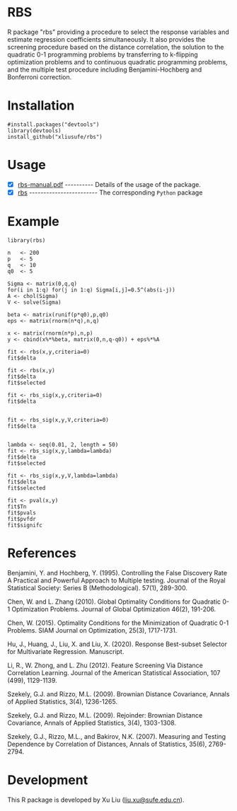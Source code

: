 # RBS
R package "rbs" providing a procedure to select the response variables and estimate regression coefficients simultaneously. It also provides the screening procedure based on the distance correlation, the solution to the quadratic 0-1 programming problems by transferring to k-flipping optimization problems and to continuous quadratic programming problems, and the multiple test procedure including Benjamini-Hochberg and Bonferroni correction.

# Installation

    #install.packages("devtools")
    library(devtools)
    install_github("xliusufe/rbs")

# Usage

   - [x] [rbs-manual.pdf](https://github.com/xliusufe/rbs/blob/master/inst/rbs-manual.pdf) ---------- Details of the usage of the package.
   - [x] [rbs](https://github.com/xliusufe/RBSSpy) ------------------------ The corresponding `Python` package

# Example
    library(rbs)

    n   <- 200
    p   <- 5
    q   <- 10
    q0  <- 5

    Sigma <- matrix(0,q,q)
    for(i in 1:q) for(j in 1:q) Sigma[i,j]=0.5^(abs(i-j))
    A <- chol(Sigma)
    V <- solve(Sigma)

    beta <- matrix(runif(p*q0),p,q0)
    eps <- matrix(rnorm(n*q),n,q)

    x <- matrix(rnorm(n*p),n,p)
    y <- cbind(x%*%beta, matrix(0,n,q-q0)) + eps%*%A

    fit <- rbs(x,y,criteria=0)
    fit$delta

    fit <- rbs(x,y)
    fit$delta
    fit$selected

    fit <- rbs_sig(x,y,criteria=0)
    fit$delta


    fit <- rbs_sig(x,y,V,criteria=0)
    fit$delta


    lambda <- seq(0.01, 2, length = 50)
    fit <- rbs_sig(x,y,lambda=lambda)
    fit$delta
    fit$selected

    fit <- rbs_sig(x,y,V,lambda=lambda)
    fit$delta
    fit$selected

    fit <- pval(x,y)
    fit$Tn
    fit$pvals
    fit$pvfdr
    fit$signifc
    
# References

Benjamini, Y. and Hochberg,  Y. (1995). Controlling the False Discovery Rate A Practical and Powerful Approach to Multiple testing. Journal of the Royal Statistical Society: Series B (Methodological). 57(1), 289-300.

Chen, W. and L. Zhang (2010). Global Optimality Conditions for Quadratic 0-1 Optimization Problems. Journal of Global Optimization 46(2), 191-206.

Chen, W. (2015). Optimality Conditions for the Minimization of Quadratic 0-1 Problems. SIAM Journal on Optimization, 25(3), 1717-1731.

Hu, J., Huang, J., Liu, X. and Liu, X. (2020). Response Best-subset Selector for Multivariate Regression. Manuscript.

Li, R., W. Zhong, and L. Zhu (2012). Feature Screening Via Distance Correlation Learning. Journal of the American Statistical Association, 107 (499), 1129-1139.

Szekely, G.J. and Rizzo, M.L. (2009). Brownian Distance Covariance, Annals of Applied Statistics, 3(4), 1236-1265.

Szekely, G.J. and Rizzo, M.L. (2009). Rejoinder: Brownian Distance Covariance, Annals of Applied
Statistics, 3(4), 1303-1308.

Szekely, G.J., Rizzo, M.L., and Bakirov, N.K. (2007). Measuring and Testing Dependence by Correlation of Distances, Annals of Statistics, 35(6), 2769-2794.

# Development
This R package is developed by Xu Liu (liu.xu@sufe.edu.cn).
